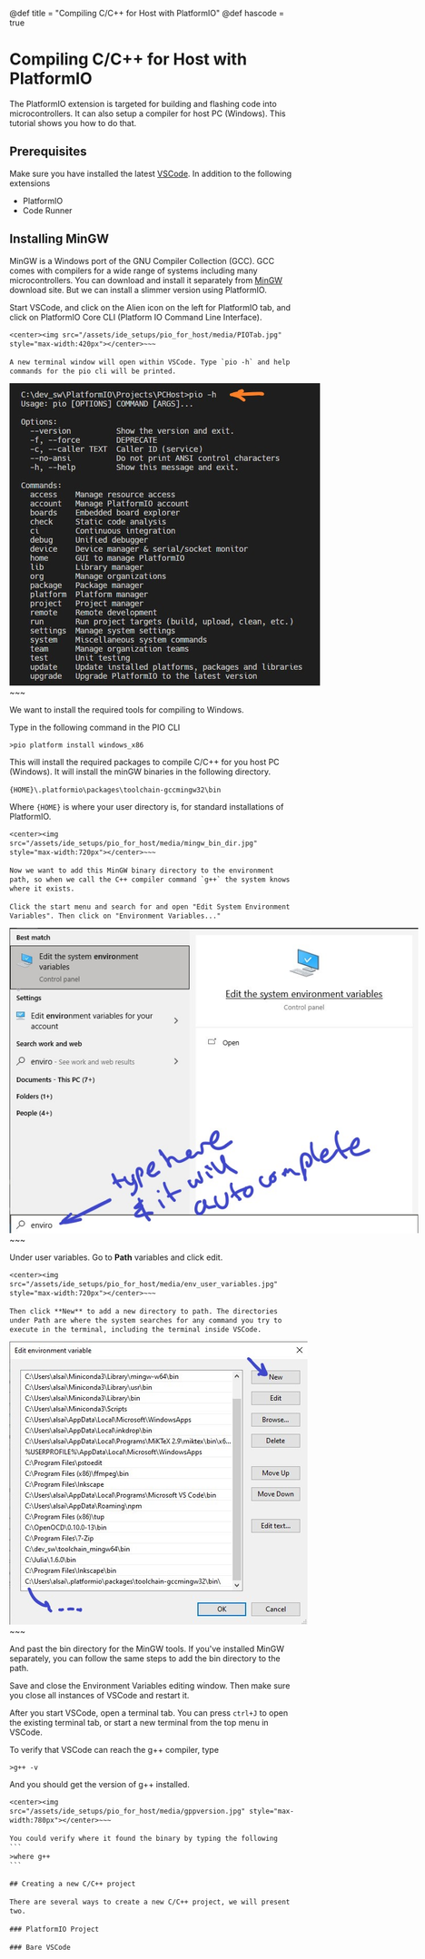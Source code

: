 @def title = "Compiling C/C++ for Host with PlatformIO"
@def hascode = true

# Compiling C/C++ for Host with PlatformIO

The PlatformIO extension is targeted for building and flashing code into microcontrollers. It can also setup a compiler for host PC (Windows). This tutorial shows you how to do that.

## Prerequisites
Make sure you have installed the latest [VSCode](https://code.visualstudio.com/Download). In addition to the following extensions
- PlatformIO
- Code Runner

## Installing MinGW
MinGW is a Windows port of the GNU Compiler Collection (GCC). GCC comes with compilers for a wide range of systems including many microcontrollers. You can download and install it separately from [MinGW](https://sourceforge.net/projects/mingw/) download site. But we can install a slimmer version using PlatformIO. 

Start VSCode, and click on the Alien icon on the left for PlatformIO tab, and click on PlatformIO Core CLI (Platform IO Command Line Interface). 
 
~~~
<center><img src="/assets/ide_setups/pio_for_host/media/PIOTab.jpg" style="max-width:420px"></center>~~~

A new terminal window will open within VSCode. Type `pio -h` and help commands for the pio cli will be printed. 

~~~
<center><img src="/assets/ide_setups/pio_for_host/media/pio_help.jpg" style="max-width:620px"></center>~~~

We want to install the required tools for compiling to Windows. 

Type in the following command in the PIO CLI
```
>pio platform install windows_x86
```
This will install the required packages to compile C/C++ for you host PC (Windows). It will install the minGW binaries in the following directory. 

`{HOME}\.platformio\packages\toolchain-gccmingw32\bin`


Where `{HOME}` is where your user directory is, for standard installations of PlatformIO.

~~~
<center><img src="/assets/ide_setups/pio_for_host/media/mingw_bin_dir.jpg" style="max-width:720px"></center>~~~

Now we want to add this MinGW binary directory to the environment path, so when we call the C++ compiler command `g++` the system knows where it exists. 

Click the start menu and search for and open "Edit System Environment Variables". Then click on "Environment Variables..."
~~~
<center><img src="/assets/ide_setups/pio_for_host/media/edit_environ_variables.jpg" style="max-width:720px"></center>~~~

Under user variables. Go to **Path** variables and click edit. 
~~~
<center><img src="/assets/ide_setups/pio_for_host/media/env_user_variables.jpg" style="max-width:720px"></center>~~~ 

Then click **New** to add a new directory to path. The directories under Path are where the system searches for any command you try to execute in the terminal, including the terminal inside VSCode. 
~~~
<center><img src="/assets/ide_setups/pio_for_host/media/Path_edit.jpg" style="max-width:720px"></center>~~~ 

And past the bin directory for the MinGW tools. If you've installed MinGW separately, you can follow the same steps to add the bin directory to the path. 

Save and close the Environment Variables editing window. Then make sure you close all instances of VSCode and restart it. 

After you start VSCode, open a terminal tab. You can press `ctrl+J` to open the existing terminal tab, or start a new terminal from the top menu in VSCode. 

To verify that VSCode can reach the g++ compiler, type
```
>g++ -v
```
And you should get the version of g++ installed. 

~~~
<center><img src="/assets/ide_setups/pio_for_host/media/gppversion.jpg" style="max-width:780px"></center>~~~ 

You could verify where it found the binary by typing the following
```
>where g++
```

## Creating a new C/C++ project

There are several ways to create a new C/C++ project, we will present two. 

### PlatformIO Project

### Bare VSCode



